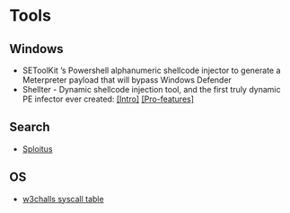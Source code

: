 # Tools

## Windows
- SEToolKit ’s Powershell alphanumeric shellcode injector to generate a Meterpreter payload that will bypass Windows Defender
- Shellter - Dynamic shellcode injection tool, and the first truly dynamic PE infector ever created: [[Intro]](https://www.shellterproject.com/introducing-shellter/) [[Pro-features]](https://www.shellterproject.com/exclusive-features/)

## Search
- [Sploitus](https://sploitus.com/)

## OS
- [w3challs syscall table](https://w3challs.com/syscalls/)
